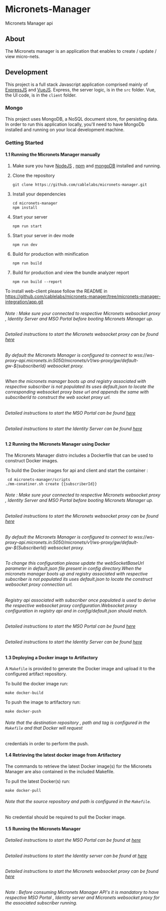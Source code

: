 # Micronets-Manager
Micronets Manager api

## About

The Micronets manager is an application that enables to create / update / view micro-nets.

## Development

This project is a full stack Javascript application comprised mainly of [ExpressJS](https://expressjs.com/) and [VueJS](https://vuejs.org/). Express, the server logic, is in the `src` folder.  Vue, the UI code, is in the `client` folder.

### Mongo

This project uses MongoDB, a NoSQL document store, for persisting data. In order to run this application locally, you'll need to have MongoDb installed and running on your local development machine.


### Getting Started

#### 1.1 Running the Micronets Manager manually

1. Make sure you have [NodeJS](https://nodejs.org/) , [npm](https://www.npmjs.com/) and [mongoDB](https://www.mongodb.com/) installed and running.

2. Clone the repository
    ```
    git clone https://github.com/cablelabs/micronets-manager.git
    ```

3. Install your dependencies

    ```
    cd micronets-manager
    npm install
    ```
4. Start your server 

    ```
    npm run start
    ```
    
5. Start your server in dev mode

    ```
    npm run dev
    ```

6. Build for production with minification

    ```
    npm run build
    ```

7. Build for production and view the bundle analyzer report

    ```
    npm run build --report
    ```
    
  To install web-client please follow the README in https://github.com/cablelabs/micronets-manager/tree/micronets-manager-integration/app.git   
  
###### Note : Make sure your connected to respective Micronets websocket proxy , Identity Server and MSO Portal before booting Micronets Manager up.
###### Detailed instructions to start the Micronets websocket proxy can be found [here](https://github.com/cablelabs/micronets-ws-proxy#1-quick-start)  
###### By default the Micronets Manager is configured to connect to wss://ws-proxy-api.micronets.in:5050/micronets/v1/ws-proxy/gw/default-gw-${subscriberId} websocket proxy. 
###### When the micronets manager boots up and registry associated with respective subscriber is not populated its uses default.json to locate the corresponding websocket proxy base url and appends the same with subscriberId to construct the web socket proxy url.
###### Detailed instructions to start the MSO Portal can be found [here](https://github.com/cablelabs/micronets-mso-portal#getting-started)  
###### Detailed instructions to start the Identity Server can be found [here](https://github.com/cablelabs/identity-service#getting-started)  
   
#### 1.2 Running the Micronets Manager using Docker

The Micronets Manager distro includes a Dockerfile that can be used to construct Docker images.

To build the Docker images for api and client and start the container :

   ```
    cd micronets-manager/scripts
   ./mm-conatiner.sh create {{subscriberId}}
   ```
###### Note : Make sure your connected to respective Micronets websocket proxy , Identity Server and MSO Portal before booting Micronets Manager up.
###### Detailed instructions to start the Micronets websocket proxy can be found [here](https://github.com/cablelabs/micronets-ws-proxy#1-quick-start)  
###### By default the Micronets Manager is configured to connect to wss://ws-proxy-api.micronets.in:5050/micronets/v1/ws-proxy/gw/default-gw-${SubscriberId} websocket proxy. 
###### To change this configuration please update the webSocketBaseUrl parameter in default.json file present in config directory.When the micronets manager boots up and registry associated with respective subscriber is not populated its uses default.json to locate the construct websocket proxy connection url.
###### Registry api associated with subscriber once populated is used to derive the respective websocket proxy configuration.Websocket proxy configuration in registry api and in config/default.json should match.
###### Detailed instructions to start the MSO Portal can be found [here](https://github.com/cablelabs/micronets-mso-portal#getting-started)  
###### Detailed instructions to start the Identity Server can be found [here](https://github.com/cablelabs/identity-service#getting-started)  
   
#### 1.3 Deploying a Docker image to Artifactory

A `Makefile` is provided to generate the Docker image and upload it to the configured artifact repository. 

To build the docker image run:

```make docker-build```

To push the image to artifactory run:

```make docker-push```

###### Note that the destination repository , path and tag is configured in the `Makefile` and that Docker will request 
credentials in order to perform the push.

#### 1.4 Retrieving the latest docker image from Artifactory

The commands to retrieve the latest Docker image(s) for the Micronets Manager are also contained in the included Makefile. 

To pull the latest Docker(s) run:

```make docker-pull```

###### Note that the source repository and path is configured in the `Makefile`.
No credential should be required to pull the Docker image.

#### 1.5 Running the Micronets Manager

###### Detailed instructions to start the MSO Portal can be found at [here](https://github.com/cablelabs/micronets-mso-portal/blob/master/README.md#getting-started)
###### Detailed instructions to start the Identity server can be found at [here](https://github.com/cablelabs/identity-service)
###### Detailed instructions to start the Micronets websocket proxy can be found [here](https://github.com/cablelabs/micronets-ws-proxy#1-quick-start)  
###### Note : Before consuming Micronets Manager API's it is mandatory to have respective MSO Portal , Identity server and Micronets websocket proxy for the associated subscriber running.

  


